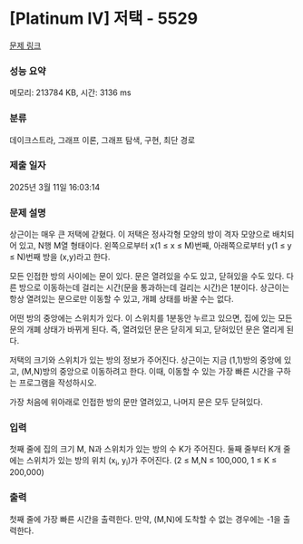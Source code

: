 # [Platinum IV] 저택 - 5529 

[문제 링크](https://www.acmicpc.net/problem/5529) 

### 성능 요약

메모리: 213784 KB, 시간: 3136 ms

### 분류

데이크스트라, 그래프 이론, 그래프 탐색, 구현, 최단 경로

### 제출 일자

2025년 3월 11일 16:03:14

### 문제 설명

<p>상근이는 매우 큰 저택에 갇혔다. 이 저택은 정사각형 모양의 방이 격자 모양으로 배치되어 있고, N행 M열 형태이다. 왼쪽으로부터 x(1 ≤ x ≤ M)번째, 아래쪽으로부터 y(1 ≤ y ≤ N)번째 방을 (x,y)라고 한다.</p>

<p>모든 인접한 방의 사이에는 문이 있다. 문은 열려있을 수도 있고, 닫혀있을 수도 있다. 다른 방으로 이동하는데 걸리는 시간(문을 통과하는데 걸리는 시간)은 1분이다. 상근이는 항상 열려있는 문으로만 이동할 수 있고, 개폐 상태를 바꿀 수는 없다.</p>

<p>어떤 방의 중앙에는 스위치가 있다. 이 스위치를 1분동안 누르고 있으면, 집에 있는 모든 문의 개폐 상태가 바뀌게 된다. 즉, 열려있던 문은 닫히게 되고, 닫혀있던 문은 열리게 된다.</p>

<p>저택의 크기와 스위치가 있는 방의 정보가 주어진다. 상근이는 지금 (1,1)방의 중앙에 있고, (M,N)방의 중앙으로 이동하려고 한다. 이때, 이동할 수 있는 가장 빠른 시간을 구하는 프로그램을 작성하시오. </p>

<p>가장 처음에 위아래로 인접한 방의 문만 열려있고, 나머지 문은 모두 닫혀있다.</p>

### 입력 

 <p>첫째 줄에 집의 크기 M, N과 스위치가 있는 방의 수 K가 주어진다. 둘째 줄부터 K개 줄에는 스위치가 있는 방의 위치 (x<sub>i</sub>, y<sub>i</sub>)가 주어진다. (2 ≤ M,N ≤ 100,000, 1 ≤ K ≤ 200,000)</p>

### 출력 

 <p>첫째 줄에 가장 빠른 시간을 출력한다. 만약, (M,N)에 도착할 수 없는 경우에는 -1을 출력한다.</p>

